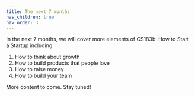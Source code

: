 ```yaml
---
title: The next 7 months
has_children: true
nav_order: 3
---
```


In the next 7 months, we will cover more elements of CS183b: How to Start a Startup including:

1. How to think about growth
2. How to build products that people love
3. How to raise money
4. How to build your team

More content to come. Stay tuned!